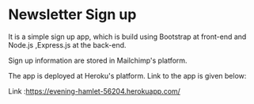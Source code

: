 # Newsletter Sign up
It is a simple sign up app, which is build using Bootstrap at front-end and Node.js ,Express.js at the back-end. 

Sign up information are stored in Mailchimp's platform.

The app is deployed at Heroku's platform. Link to the app is given below:

Link :https://evening-hamlet-56204.herokuapp.com/
